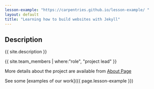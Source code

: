 ```yaml
---
lesson-example: "https://carpentries.github.io/lesson-example/ "
layout: default
title: "Learning how to build websites with Jekyll"
---
```


## Description ##
{{ site.description }}

{{ site.team_members | where:"role", "project lead" }}


More details about the project are available from [About Page](about.md)

See some [examples of our work]({{ page.lesson-example }})

